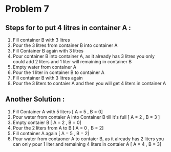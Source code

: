 # Problem 7
## Steps for to put 4 litres in container A :
1. Fill container B with 3 litres
2. Pour the 3 litres from container B into container A 
3. Fill Container B again with 3 litres
4. Pour container B into container A, as it already has 3 litres you only could add 2 liters and 1 liter will remaining in container B 
5. Empty water from container A
6. Pour the 1 liter in container B to container A
7. Fill container B with 3 litres again
8. Pour the 3 liters to contaier A and then you will get 4 liters in container A


## Another Solution : 
1. Fill Container A with 5 liters [ A = 5 , B = 0]
2. Pour water from contaier A into Container B till it's full [ A = 2 , B = 3 ]     
3. Empty contaier B [ A = 2 , B = 0]
4. Pour the 2 liters from A to B [ A = 0 , B = 2]
5. Fill container A again [ A = 5 , B = 2]
6. Pour water from contaoner A to contaier B, as it already has 2 liters you can only pour 1 liter and remaining 4 liters in contaier A [ A = 4 , B = 3] 